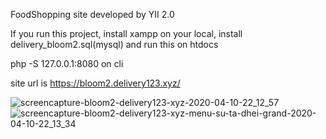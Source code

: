 FoodShopping site developed by YII 2.0

If you run this project, install xampp on your local, install delivery_bloom2.sql(mysql) and run this on htdocs

php -S 127.0.0.1:8080 on cli

site url is https://bloom2.delivery123.xyz/

![screencapture-bloom2-delivery123-xyz-2020-04-10-22_12_57](https://user-images.githubusercontent.com/47001971/79032997-a7d0ea80-7b78-11ea-8de7-bc843a082196.png)
![screencapture-bloom2-delivery123-xyz-menu-su-ta-dhei-grand-2020-04-10-22_13_34](https://user-images.githubusercontent.com/47001971/79032998-aacbdb00-7b78-11ea-90e1-36aad3f008a4.png)

